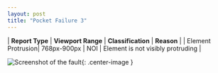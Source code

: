 ```yaml
---
layout: post
title: "Pocket Failure 3"
---
```

| **Report Type** | **Viewport Range** | **Classification** | **Reason** |
| Element Protrusion| 768px-900px | NOI | Element is not visibly protruding | 

![Screenshot of the fault](../../../assets/images/Pocket/fault3/overflow-Width834.png){: .center-image }